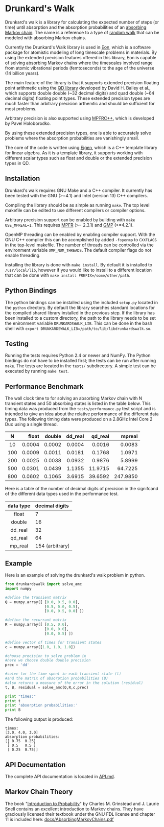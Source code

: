 Drunkard's Walk
===============

Drunkard's walk is a library for calculating the expected number of steps (or
time) until absorption and the absorption probabilities of an 
[absorbing Markov chain][amc]. The name is a reference to a type of 
[random walk][randomwalk] that can be modeled with absorbing Markov chains.

Currently the Drunkard's Walk library is used in [Eon][eon], which is a
software package for atomistic modeling of long timescale problems in
materials. By using the extended precision features offered in this library,
Eon is capable of solving absorbing Markov chains where the timescales involved
range from atomic vibrational periods (femtoseconds) to the age of the universe
(14 billion years).

The main feature of the library is that it supports extended precision floating
point arithmetic using the [QD library][qd] developed by David H. Bailey et
al., which supports double double (~32 decimal digits) and quad double (~64
decimal digits) floating point types. These extended precision types are much
faster than arbitrary precision arthemtic and should be sufficient for most
problems.

Arbitrary precision is also supported using [MPFRC++][mpfrc++], which is
developed by Pavel Holoborodko. 

By using these extended precision types, one
is able to accurately solve problems where the absorption probabilities are
vanishingly small.

The core of the code is written using [Eigen][eigen], which is a C++ template
library for linear algebra. As it is a template library, it supports working
with different scalar types such as float and double or the extended precision
types in QD.

[amc]: http://en.wikipedia.org/wiki/Absorbing_Markov_chain
[randomwalk]: http://en.wikipedia.org/wiki/Random_walk
[eon]: http://theory.cm.utexas.edu/eon/
[qd]: http://crd-legacy.lbl.gov/~dhbailey/mpdist/
[mpfrc++]: http://www.holoborodko.com/pavel/mpfr/
[eigen]: http://eigen.tuxfamily.org/

Installation
------------

Drunkard's walk requires GNU Make and a C++ compiler. It currently has been
tested with the GNU (>=4.1) and Intel (version 13) C++ compilers.

Compiling the library should be as simple as running `make`. The top level
makefile can be edited to use different compilers or compiler options.

Arbitrary precision support can be enabled by building with 
`make USE_MPREAL=1`. This requires [MPFR][mpfr] (>= 2.3.1) and 
[GMP][gmp] (>=4.2.1).

OpenMP threading can be enabled by enabling compiler support. With the GNU
C++ compiler this can be acomplished by added `-fopenmp` to `CXXFLAGS`
in the top-level makefile. The number of threads can be controlled via
the environment variable `OMP_NUM_THREADS`. The default compiler flags
do not enable threading.

Installing the library is done with `make install`. By default it is installed
to `/usr/local/lib`, however if you would like to install to a different
location that can be done with `make install PREFIX=/some/other/path`.

[mpfr]:http://www.mpfr.org
[gmp]:http://gmplib.org

Python Bindings
---------------

The python bindings can be installed using the included `setup.py` located in
the `python` directory. By default the library searches standard locations for
the compiled shared library installed in the previous step. If the library has
been installed to a custom directory, the path to the library needs to be set
the enironment variable `DRUNKARDSWALK_LIB`. This can be done in the bash shell
with `export DRUNKARDSWALK_LIB=/path/to/lib/libdrunkardswalk.so`.

Testing
-------

Running the tests requires Python 2.4 or newer and NumPy. The Python bindings
do not have to be installed first; the tests can be run after running `make`.
The tests are located in the `tests/` subdirectory. A simple test can be
executed by running `make test`.

Performance Benchmark
---------------------

The wall clock time to for solving an absorbing Markov chain with N transient
states and 50 absorbing states is listed in the table below. This timing data
was produced from the `tests/performance.py` test script and is intended to
give an idea about the relative performance of the different data types. The
following timing data were produced on a 2.8GHz Intel Core 2 Duo using a single
thread.

|        N |    float |   double |  dd_real |  qd_real |   mpreal |
|:--------:| --------:| --------:| --------:| --------:| --------:|
|       10 |   0.0004 |   0.0002 |   0.0004 |   0.0016 |   0.0083 |
|      100 |   0.0009 |   0.0011 |   0.0181 |   0.1768 |   1.0971 |
|      200 |   0.0025 |   0.0038 |   0.0932 |   0.9876 |   5.8999 |
|      500 |   0.0301 |   0.0439 |   1.1355 |  11.9715 |  64.7225 |
|      800 |   0.0602 |   0.1065 |   3.6915 |  39.6592 | 247.9850 |

Here is a table of the number of decimal digits of precision in the signifcand 
of the different data types used in the performance test.

| data type |  decimal digits |
|:---------:|:--------------- |
|     float |               7 |
|    double |              16 |
|   dd_real |              32 |
|   qd_real |              64 |
|   mp_real | 154 (arbitrary) |

Example
-------

Here is an example of solving the drunkard's walk problem in python.

```python
from drunkardswalk import solve_amc
import numpy

#define the transient matrix
Q = numpy.array([ [0.0, 0.5, 0.0],
                  [0.5, 0.0, 0.5],
                  [0.0, 0.5, 0.0] ])

#define the recurrant matrix
R = numpy.array([ [0.5, 0.0],
                  [0.0, 0.0],
                  [0.0, 0.5] ])

#define vector of times for transient states
c = numpy.array([1.0, 1.0, 1.0])

#choose precision to solve problem in
#here we choose double double precision
prec = 'dd'

#solve for the time spent in each transient state (t)
#and the matrix of absorption probabilities (B)
#also returns a measure of the error in the solution (residual)
t, B, residual = solve_amc(Q,R,c,prec)

print "times:"
print t
print 'absorption probabilities:'
print B
```
The following output is produced:
```
times:
[3.0, 4.0, 3.0]
absorption probabilities:
[[ 0.75  0.25]
 [ 0.5   0.5 ]
 [ 0.25  0.75]]
```

API Documentation
-----------------

The complete API documentation is located in [API.md](API.md).

Markov Chain Theory
-------------------

The book "[Introduction to Probability][book]" by Charles M. Grinstead and 
J. Laurie Snell contains an excellent introduction to Markov chains. 
They have graciously licensed their textbook under the GNU FDL license
and chapter 11 is included here:  [docs/AbsorbingMarkovChains.pdf][chapter11]

[book]: http://www.dartmouth.edu/~chance/teaching_aids/books_articles/probability_book/book.html
[chapter11]: docs/AbsorbingMarkovChains.pdf
